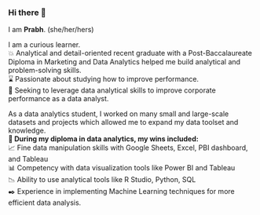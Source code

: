 ### Hi there 👋

I am **Prabh**. (she/her/hers)

I am a curious learner. <br>
💥 Analytical and detail-oriented recent graduate with a Post-Baccalaureate Diploma in Marketing and Data Analytics helped me build analytical and problem-solving skills.<br>
⌛ Passionate about studying how to improve performance. <br>
👀 Seeking to leverage data analytical skills to improve corporate performance as a data analyst. <br>

As a data analytics student, I worked on many small and large-scale datasets and projects which allowed me to expand my data toolset and knowledge. <br>
**💁 During my diploma in data analytics, my wins included:**<br>
📈 Fine data manipulation skills with Google Sheets, Excel, PBI dashboard, and Tableau <br>
📊 Competency with data visualization tools like Power BI and Tableau <br>
📉 Ability to use analytical tools like R Studio, Python, SQL <br>
✒️ Experience in implementing Machine Learning techniques for more efficient data analysis.
